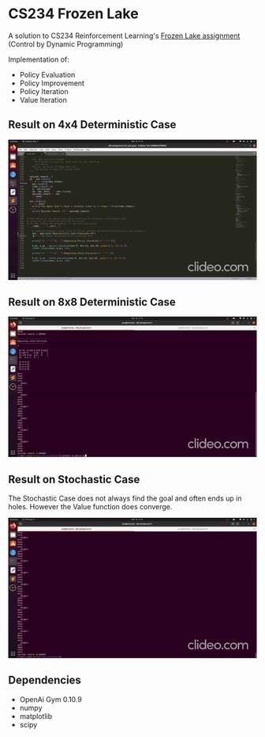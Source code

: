 # CS234 Frozen Lake

A solution to CS234 Reinforcement Learning's [Frozen Lake assignment](http://web.stanford.edu/class/cs234/assignment1/index.html)
(Control by Dynamic Programming)

Implementation of:
* Policy Evaluation
* Policy Improvement
* Policy Iteration
* Value Iteration

## Result on 4x4 Deterministic Case

![4x4_Det](resources/4x4.gif)

## Result on 8x8 Deterministic Case

![8x8_Det](resources/8x8.gif)

## Result on Stochastic Case
The Stochastic Case does not always find the goal and often ends up in holes. However the Value function does converge.

![stochastic](resources/stochastic-4x4.gif)

## Dependencies

* OpenAi Gym 0.10.9
* numpy
* matplotlib
* scipy